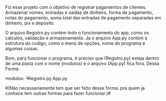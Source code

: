 Fiz esse projeto com o objetivo de registrar pagamentos de clientes.
Armazenar nomes, entradas e saídas de dinheiro, forma de pagamento, notas do pagamento, soma total das entradas de pagamento separadas em dinheiro, pix e depósito.
  
O arquivo Registro.py contém todo o funcionamento do app, como os calculos, validação e armazenamento.
Ja o arquivo App.py contém a estrutura do codigo, como o menú de opções, nome do programa e algumas coisas.

Bom, para funcionar o programa, é preciso que (Registro.py) esteja dentro de uma pasta com o nome (modulos) e o arquivo (App.py) fica fora.
Dessa Forma:

modulos:
  ┕Registro.py
App.py   

#(Não necessariamente tem que ser feito desse forma, pra quem ja conhece tem outras formas para fazer funcionar.)#
